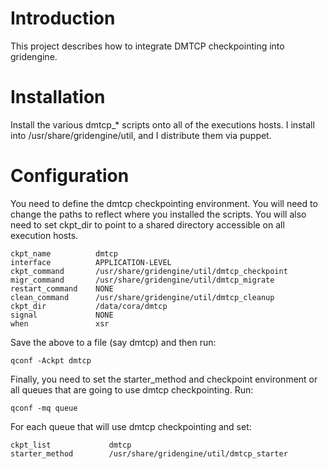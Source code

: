 Introduction
================

This project describes how to integrate DMTCP checkpointing into gridengine.

Installation
============

Install the various dmtcp\_\* scripts onto all of the executions hosts.  I
install into /usr/share/gridengine/util, and I distribute them via puppet.

Configuration
=============

You need to define the dmtcp checkpointing environment.  You will need to
change the paths to reflect where you installed the scripts.  You will also
need to set ckpt\_dir to point to a shared directory accessible on all execution
hosts.

    ckpt_name          dmtcp
    interface          APPLICATION-LEVEL
    ckpt_command       /usr/share/gridengine/util/dmtcp_checkpoint
    migr_command       /usr/share/gridengine/util/dmtcp_migrate
    restart_command    NONE
    clean_command      /usr/share/gridengine/util/dmtcp_cleanup
    ckpt_dir           /data/cora/dmtcp
    signal             NONE
    when               xsr

Save the above to a file (say dmtcp) and then run:

    qconf -Ackpt dmtcp

Finally, you need to set the starter\_method and checkpoint environment or all 
queues that are going to use dmtcp checkpointing.  Run:

    qconf -mq queue

For each queue that will use dmtcp checkpointing and set:

    ckpt_list             dmtcp
    starter_method        /usr/share/gridengine/util/dmtcp_starter
